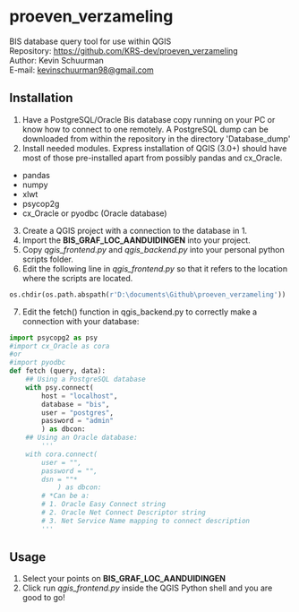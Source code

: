# proeven_verzameling
BIS database query tool for use within QGIS  
Repository: https://github.com/KRS-dev/proeven_verzameling  
Author: Kevin Schuurman  
E-mail: kevinschuurman98@gmail.com  

## Installation 
1. Have a PostgreSQL/Oracle Bis database copy running on your PC or know how to connect to one remotely. A PostgreSQL dump can be downloaded from within the repository in the directory 'Database_dump'
2. Install needed modules. Express installation of QGIS (3.0+) should have most of those pre-installed apart from possibly pandas and cx_Oracle.
* pandas
* numpy
* xlwt
* psycop2g
* cx_Oracle or pyodbc (Oracle database)
3. Create a QGIS project with a connection to the database in 1.
4. Import the **BIS_GRAF_LOC_AANDUIDINGEN** into your project.
5. Copy *qgis_frontend.py* and *qgis_backend.py* into your personal python scripts folder.
6. Edit the following line in *qgis_frontend.py* so that it refers to the location where the scripts are located.
```python 
os.chdir(os.path.abspath(r'D:\documents\Github\proeven_verzameling'))
``` 
7. Edit the fetch() function in qgis_backend.py to correctly make a connection with your database:

  ```python
  import psycopg2 as psy
  #import cx_Oracle as cora 
  #or
  #import pyodbc
  def fetch (query, data):
      ## Using a PostgreSQL database
      with psy.connect(
          host = "localhost",
          database = "bis",
          user = "postgres",
          password = "admin"
          ) as dbcon:
      ## Using an Oracle database:
          '''
      with cora.connect(
          user = "",
          password = "",
          dsn = ""*
              ) as dbcon:
          # *Can be a: 
          # 1. Oracle Easy Connect string
          # 2. Oracle Net Connect Descriptor string
          # 3. Net Service Name mapping to connect description
          '''
```
## Usage
1. Select your points on **BIS_GRAF_LOC_AANDUIDINGEN**
2. Click run *qgis_frontend.py* inside the QGIS Python shell and you are good to go!
